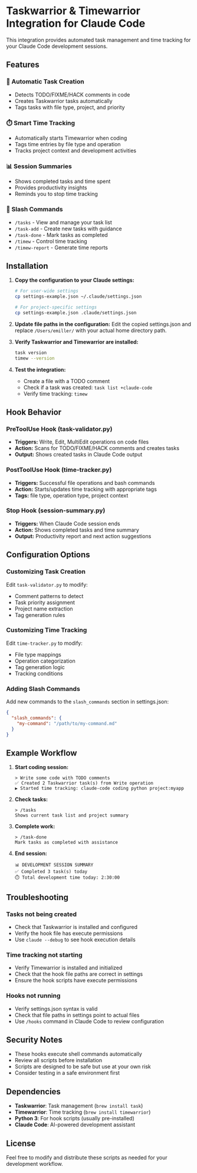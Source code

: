 # Taskwarrior & Timewarrior Integration for Claude Code

This integration provides automated task management and time tracking for your Claude Code development sessions.

## Features

### 🔗 Automatic Task Creation
- Detects TODO/FIXME/HACK comments in code
- Creates Taskwarrior tasks automatically
- Tags tasks with file type, project, and priority

### ⏱️ Smart Time Tracking
- Automatically starts Timewarrior when coding
- Tags time entries by file type and operation
- Tracks project context and development activities

### 📊 Session Summaries
- Shows completed tasks and time spent
- Provides productivity insights
- Reminds you to stop time tracking

### 💬 Slash Commands
- `/tasks` - View and manage your task list
- `/task-add` - Create new tasks with guidance
- `/task-done` - Mark tasks as completed
- `/timew` - Control time tracking
- `/timew-report` - Generate time reports

## Installation

1. **Copy the configuration to your Claude settings:**
   ```bash
   # For user-wide settings
   cp settings-example.json ~/.claude/settings.json
   
   # For project-specific settings  
   cp settings-example.json .claude/settings.json
   ```

2. **Update file paths in the configuration:**
   Edit the copied settings.json and replace `/Users/emiller/` with your actual home directory path.

3. **Verify Taskwarrior and Timewarrior are installed:**
   ```bash
   task version
   timew --version
   ```

4. **Test the integration:**
   - Create a file with a TODO comment
   - Check if a task was created: `task list +claude-code`
   - Verify time tracking: `timew`

## Hook Behavior

### PreToolUse Hook (task-validator.py)
- **Triggers:** Write, Edit, MultiEdit operations on code files
- **Action:** Scans for TODO/FIXME/HACK comments and creates tasks
- **Output:** Shows created tasks in Claude Code output

### PostToolUse Hook (time-tracker.py)  
- **Triggers:** Successful file operations and bash commands
- **Action:** Starts/updates time tracking with appropriate tags
- **Tags:** file type, operation type, project context

### Stop Hook (session-summary.py)
- **Triggers:** When Claude Code session ends
- **Action:** Shows completed tasks and time summary
- **Output:** Productivity report and next action suggestions

## Configuration Options

### Customizing Task Creation

Edit `task-validator.py` to modify:
- Comment patterns to detect
- Task priority assignment
- Project name extraction
- Tag generation rules

### Customizing Time Tracking

Edit `time-tracker.py` to modify:
- File type mappings
- Operation categorization  
- Tag generation logic
- Tracking conditions

### Adding Slash Commands

Add new commands to the `slash_commands` section in settings.json:
```json
{
  "slash_commands": {
    "my-command": "/path/to/my-command.md"
  }
}
```

## Example Workflow

1. **Start coding session:**
   ```
   > Write some code with TODO comments
   ✅ Created 2 Taskwarrior task(s) from Write operation
   ▶️ Started time tracking: claude-code coding python project:myapp
   ```

2. **Check tasks:**
   ```
   > /tasks
   Shows current task list and project summary
   ```

3. **Complete work:**
   ```
   > /task-done
   Mark tasks as completed with assistance
   ```

4. **End session:**
   ```
   📊 DEVELOPMENT SESSION SUMMARY
   ✅ Completed 3 task(s) today
   ⏱️ Total development time today: 2:30:00
   ```

## Troubleshooting

### Tasks not being created
- Check that Taskwarrior is installed and configured
- Verify the hook file has execute permissions
- Use `claude --debug` to see hook execution details

### Time tracking not starting
- Verify Timewarrior is installed and initialized
- Check that the hook file paths are correct in settings
- Ensure the hook scripts have execute permissions

### Hooks not running
- Verify settings.json syntax is valid
- Check that file paths in settings point to actual files
- Use `/hooks` command in Claude Code to review configuration

## Security Notes

- These hooks execute shell commands automatically
- Review all scripts before installation
- Scripts are designed to be safe but use at your own risk
- Consider testing in a safe environment first

## Dependencies

- **Taskwarrior**: Task management (`brew install task`)
- **Timewarrior**: Time tracking (`brew install timewarrior`)
- **Python 3**: For hook scripts (usually pre-installed)
- **Claude Code**: AI-powered development assistant

## License

Feel free to modify and distribute these scripts as needed for your development workflow.